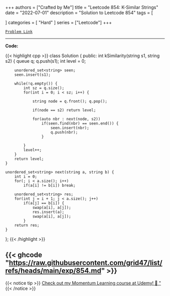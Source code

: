 
+++
authors = ["Crafted by Me"]
title = "Leetcode 854: K-Similar Strings"
date = "2022-07-01"
description = "Solution to Leetcode 854"
tags = [
    
]
categories = [
    "Hard"
]
series = ["Leetcode"]
+++



[`Problem Link`](https://leetcode.com/problems/k-similar-strings/description/)

---

**Code:**

{{< highlight cpp >}}
class Solution {
public:
    int kSimilarity(string s1, string s2) {
        queue<string> q;
        q.push(s1);
        int level = 0;
        
        unordered_set<string> seen;
        seen.insert(s1);
        
        while(!q.empty()) {
            int sz = q.size();
            for(int i = 0; i < sz; i++) {

                string node = q.front(); q.pop();

                if(node == s2) return level;
                
                for(auto nbr : next(node, s2))
                    if(seen.find(nbr) == seen.end()) {
                        seen.insert(nbr);
                        q.push(nbr);
                    }

            }
            level++;
        }
        return level;
    }
    
    unordered_set<string> next(string a, string b) {
        int i = 0;
        for(; i < a.size(); i++)
            if(a[i] != b[i]) break;
        
        unordered_set<string> res;
        for(int j = i + 1; j < a.size(); j++)
            if(a[j] == b[i]) {
                swap(a[i], a[j]);
                res.insert(a);
                swap(a[i], a[j]);
            }
        return res;
    }
};
{{< /highlight >}}

{{< ghcode "https://raw.githubusercontent.com/grid47/list/refs/heads/main/exp/854.md" >}}
---


{{< notice tip >}}
[Check out my Momentum Learning course at Udemy! 🚀 "](https://www.udemy.com/course/blind-75-the-data-structures-and-algorithms-essentials/)
{{< /notice >}}

